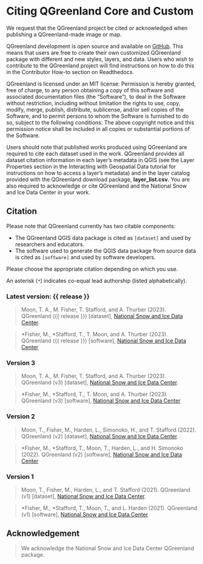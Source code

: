 # Citing QGreenland Core and Custom

We request that the QGreenland project be cited or acknowledged when publishing a
QGreenland-made image or map.

QGreenland development is open source and available on [GitHub](https://github.com/nsidc/qgreenland). 
This means that users are free to create their own customized QGreenland
package with different and new styles, layers, and data. Users who wish to contribute to the
QGreenland project will find instructions on how to do this in the Contributor How-to section
on Readthedocs.

QGreenland is licensed under an MIT license:
Permission is hereby granted, free of charge, to any person obtaining a copy of this software
and associated documentation files (the “Software”), to deal in the Software without restriction,
including without limitation the rights to use, copy, modify, merge, publish, distribute,
sublicense, and/or sell copies of the Software, and to permit persons to whom the Software
is furnished to do so, subject to the following conditions: The above copyright notice and this
permission notice shall be included in all copies or substantial portions of the Software.

Users should note that published works produced using QGreenland are required to cite
each dataset used in the work. QGreenland provides all dataset citation information in each
layer’s metadata in QGIS (see the Layer Properties section in the Interacting with Geospatial 
Data tutorial for instructions on how to access a layer’s metadata) and in the layer catalog
provided with the QGreenland download package, **layer_list.csv**. You are also required to 
acknowledge or cite QGreenland and the National Snow and Ice Data Center in your work.

## Citation

Please note that QGreenland currently has two citable components:

* The QGreenland QGIS data package is cited as `[dataset]` and used by researchers and
  educators.
* The software used to generate the QGIS data package from source data is cited as
  `[software]` and used by software developers.

Please choose the appropriate citation depending on which you use.

An asterisk (`*`) indicates co-equal lead authorship (listed alphabetically).


### Latest version: {{ release }}

> Moon, T. A., M. Fisher, T. Stafford, and A. Thurber (2023). QGreenland ({{ release }})
> [dataset], [National Snow and Ice Data Center](https://qgreenland.org/).

> *Fisher, M., *Stafford, T., T. Moon, and A. Thurber (2023). QGreenland ({{ release }})
> [software], [National Snow and Ice Data Center](https://github.com/nsidc/qgreenland)


### Version 3

> Moon, T. A., M. Fisher, T. Stafford, and A. Thurber (2023). QGreenland (v3)
> [dataset], [National Snow and Ice Data Center](https://qgreenland.org/).

> *Fisher, M., *Stafford, T., T. Moon, and A. Thurber (2023). QGreenland (v3)
> [software], [National Snow and Ice Data Center](https://github.com/nsidc/qgreenland)


### Version 2

> Moon, T., Fisher, M., Harden, L., Simonoko, H., and T. Stafford (2022). QGreenland
> (v2) [dataset], [National Snow and Ice Data Center](https://qgreenland.org/).

> *Fisher, M., *Stafford, T., Moon, T., Harden, L., and H. Simonoko (2022). QGreenland
> (v2) [software], [National Snow and Ice Data
> Center](https://github.com/nsidc/qgreenland)


### Version 1

> Moon, T., Fisher, M., Harden, L., and T. Stafford (2021). QGreenland (v1)
> [dataset], [National Snow and Ice Data Center](https://qgreenland.org/).

> *Fisher, M., *Stafford, T., Moon, T., and L. Harden (2021). QGreenland (v1)
> [software], [National Snow and Ice Data Center](https://github.com/nsidc/qgreenland)


## Acknowledgement

> We acknowledge the National Snow and Ice Data Center QGreenland package. 
